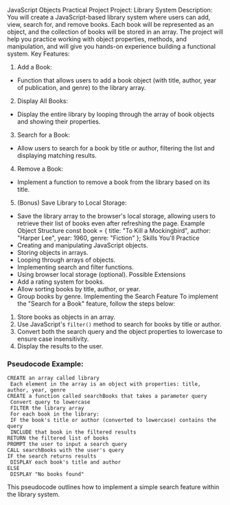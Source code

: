 JavaScript Objects Practical Project
Project: Library System
Description:
You will create a JavaScript-based library system where users can add, view, search for, and
remove books. Each book will be represented as an object, and the collection of books will be
stored in an array.
The project will help you practice working with object properties, methods, and manipulation, and will
give you hands-on experience building a functional system.
Key Features:

1. Add a Book:

- Function that allows users to add a book object (with title, author, year of publication, and genre)
  to the library array.

2. Display All Books:

- Display the entire library by looping through the array of book objects and showing their
  properties.

3. Search for a Book:

- Allow users to search for a book by title or author, filtering the list and displaying matching
  results.

4. Remove a Book:

- Implement a function to remove a book from the library based on its title.

5. (Bonus) Save Library to Local Storage:

- Save the library array to the browser's local storage, allowing users to retrieve their list of books
  even after refreshing the page.
  Example Object Structure
  const book = {
  title: "To Kill a Mockingbird",
  author: "Harper Lee",
  year: 1960,
  genre: "Fiction"
  };
  Skills You'll Practice
- Creating and manipulating JavaScript objects.
- Storing objects in arrays.
- Looping through arrays of objects.
- Implementing search and filter functions.
- Using browser local storage (optional).
  Possible Extensions
- Add a rating system for books.
- Allow sorting books by title, author, or year.
- Group books by genre.
  Implementing the Search Feature
  To implement the "Search for a Book" feature, follow the steps below:

1. Store books as objects in an array.
2. Use JavaScript's `filter()` method to search for books by title or author.
3. Convert both the search query and the object properties to lowercase to ensure case insensitivity.
4. Display the results to the user.

### Pseudocode Example:

```
CREATE an array called library
 Each element in the array is an object with properties: title, author, year, genre
CREATE a function called searchBooks that takes a parameter query
 Convert query to lowercase
 FILTER the library array
 For each book in the library:
 IF the book's title or author (converted to lowercase) contains the query
 INCLUDE that book in the filtered results
RETURN the filtered list of books
PROMPT the user to input a search query
CALL searchBooks with the user's query
IF the search returns results
 DISPLAY each book's title and author
ELSE
 DISPLAY "No books found"
```

This pseudocode outlines how to implement a simple search feature within the library system.
